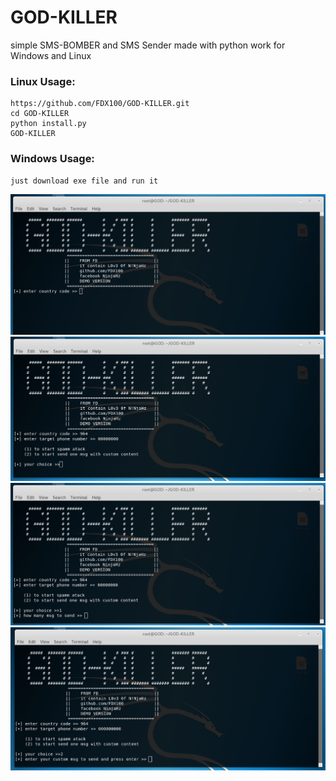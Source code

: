 # GOD-KILLER
simple SMS-BOMBER and SMS Sender made with python work for Windows and Linux

### Linux Usage:
```batch
https://github.com/FDX100/GOD-KILLER.git
cd GOD-KILLER
python install.py
GOD-KILLER
```
### Windows Usage:
```
just download exe file and run it 
```
![sh](img/Screenshot__1.png)
![sh](img/Screenshot__2.png)
![sh](img/Screenshot__3.png)
![sh](img/Screenshot__4.png)




